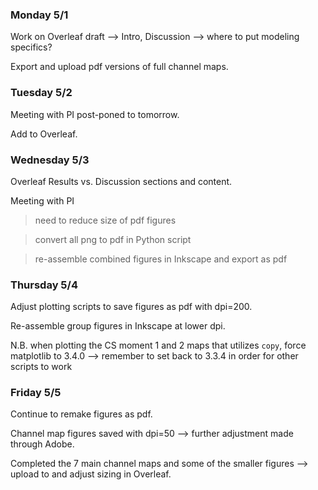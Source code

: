 ### Monday 5/1

Work on Overleaf draft --> Intro, Discussion --> where to put modeling specifics?

Export and upload pdf versions of full channel maps.

### Tuesday 5/2 

Meeting with PI post-poned to tomorrow.

Add to Overleaf.

### Wednesday 5/3

Overleaf Results vs. Discussion sections and content.

Meeting with PI

> need to reduce size of pdf figures

> convert all png to pdf in Python script

> re-assemble combined figures in Inkscape and export as pdf

### Thursday 5/4 

Adjust plotting scripts to save figures as pdf with dpi=200.

Re-assemble group figures in Inkscape at lower dpi.

N.B. when plotting the CS moment 1 and 2 maps that utilizes `copy`, force matplotlib to 3.4.0 --> remember to set back to 3.3.4 in order for other scripts to work 

### Friday 5/5 

Continue to remake figures as pdf.

Channel map figures saved with dpi=50 --> further adjustment made through Adobe.

Completed the 7 main channel maps and some of the smaller figures --> upload to and adjust sizing in Overleaf.
